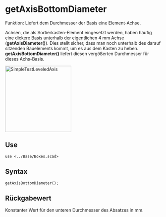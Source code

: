 # getAxisBottomDiameter

Funktion: Liefert dem Durchmesser der Basis eine Element-Achse.

Achsen, die als Sortierkasten-Element eingesetzt werden, haben häufig eine dickere Basis unterhalb der eigentlichen 4 mm Achse (__getAxisDiameter()__). Dies stellt sicher, dass man noch unterhalb des darauf sitzenden Bauelements kommt, um es aus dem Kasten zu heben. __getAxisBottomDiameter()__ liefert diesen vergößerten Durchmesser für dieses Achs-Basis.

<img width="213" alt="SimpleTestLeveledAxis" src="https://user-images.githubusercontent.com/48654609/167309022-4e0061e3-c5ea-4066-83e5-d7966df9e523.png">

## Use
<pre><code>use &lt;../Base/Boxes.scad&gt;</pre></code>

## Syntax
<pre><code>getAxisBottomDiameter();
</pre></code>

## Rückgabewert
Konstanter Wert für den unteren Durchmesser des Absatzes in mm.
